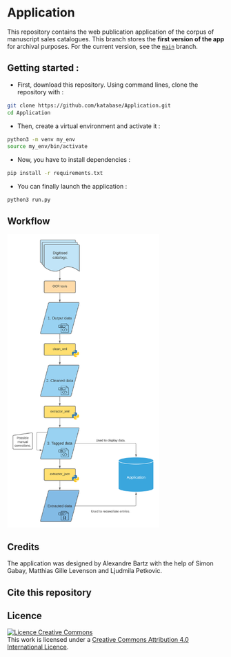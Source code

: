# Application

This repository contains the web publication application of the corpus of manuscript sales 
catalogues. This branch stores the **first version of the app** for archival purposes. For
the current version, see the [`main`](https://github.com/katabase/Application/tree/main) branch.

## Getting started :

* First, download this repository. Using command lines, clone the repository with :
```bash
git clone https://github.com/katabase/Application.git
cd Application
```
* Then, create a virtual environment and activate it :
```bash
python3 -m venv my_env
source my_env/bin/activate
```
* Now, you have to install dependencies :
```bash
pip install -r requirements.txt
```
* You can finally launch the application :
```bash
python3 run.py
```

## Workflow

<img src="images/workflow.png" alt="Katabase workflow diagram" title="Katabase Workflow" width="70%" height="50%"/>

## Credits

The application was designed by Alexandre Bartz with the help of Simon Gabay, Matthias Gille Levenson and Ljudmila Petkovic.

## Cite this repository

## Licence
<a rel="license" href="http://creativecommons.org/licenses/by/4.0/"><img alt="Licence Creative Commons" style="border-width:0" src="https://i.creativecommons.org/l/by/4.0/88x31.png" /></a><br />This work is licensed under a <a rel="license" href="http://creativecommons.org/licenses/by/4.0/">Creative Commons Attribution 4.0 International Licence</a>.
